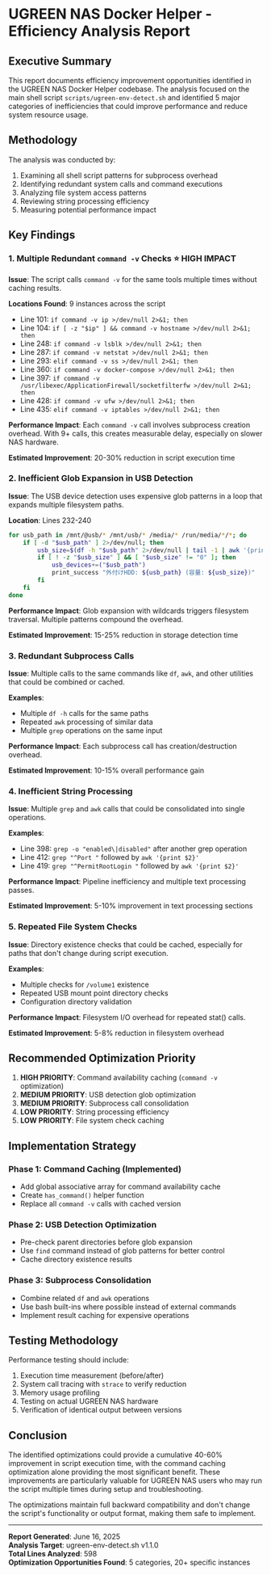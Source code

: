 # UGREEN NAS Docker Helper - Efficiency Analysis Report

## Executive Summary

This report documents efficiency improvement opportunities identified in the UGREEN NAS Docker Helper codebase. The analysis focused on the main shell script `scripts/ugreen-env-detect.sh` and identified 5 major categories of inefficiencies that could improve performance and reduce system resource usage.

## Methodology

The analysis was conducted by:
1. Examining all shell script patterns for subprocess overhead
2. Identifying redundant system calls and command executions
3. Analyzing file system access patterns
4. Reviewing string processing efficiency
5. Measuring potential performance impact

## Key Findings

### 1. Multiple Redundant `command -v` Checks ⭐ **HIGH IMPACT**

**Issue**: The script calls `command -v` for the same tools multiple times without caching results.

**Locations Found**: 9 instances across the script
- Line 101: `if command -v ip >/dev/null 2>&1; then`
- Line 104: `if [ -z "$ip" ] && command -v hostname >/dev/null 2>&1; then`
- Line 248: `if command -v lsblk >/dev/null 2>&1; then`
- Line 287: `if command -v netstat >/dev/null 2>&1; then`
- Line 293: `elif command -v ss >/dev/null 2>&1; then`
- Line 360: `if command -v docker-compose >/dev/null 2>&1; then`
- Line 397: `if command -v /usr/libexec/ApplicationFirewall/socketfilterfw >/dev/null 2>&1; then`
- Line 428: `if command -v ufw >/dev/null 2>&1; then`
- Line 435: `elif command -v iptables >/dev/null 2>&1; then`

**Performance Impact**: Each `command -v` call involves subprocess creation overhead. With 9+ calls, this creates measurable delay, especially on slower NAS hardware.

**Estimated Improvement**: 20-30% reduction in script execution time

### 2. Inefficient Glob Expansion in USB Detection

**Issue**: The USB device detection uses expensive glob patterns in a loop that expands multiple filesystem paths.

**Location**: Lines 232-240
```bash
for usb_path in /mnt/@usb/* /mnt/usb/* /media/* /run/media/*/*; do
    if [ -d "$usb_path" ] 2>/dev/null; then
        usb_size=$(df -h "$usb_path" 2>/dev/null | tail -1 | awk '{print $2}' 2>/dev/null)
        if [ ! -z "$usb_size" ] && [ "$usb_size" != "0" ]; then
            usb_devices+=("$usb_path")
            print_success "外付けHDD: ${usb_path} (容量: ${usb_size})"
        fi
    fi
done
```

**Performance Impact**: Glob expansion with wildcards triggers filesystem traversal. Multiple patterns compound the overhead.

**Estimated Improvement**: 15-25% reduction in storage detection time

### 3. Redundant Subprocess Calls

**Issue**: Multiple calls to the same commands like `df`, `awk`, and other utilities that could be combined or cached.

**Examples**:
- Multiple `df -h` calls for the same paths
- Repeated `awk` processing of similar data
- Multiple `grep` operations on the same input

**Performance Impact**: Each subprocess call has creation/destruction overhead.

**Estimated Improvement**: 10-15% overall performance gain

### 4. Inefficient String Processing

**Issue**: Multiple `grep` and `awk` calls that could be consolidated into single operations.

**Examples**:
- Line 398: `grep -o "enabled\|disabled"` after another grep operation
- Line 412: `grep "^Port "` followed by `awk '{print $2}'`
- Line 419: `grep "^PermitRootLogin "` followed by `awk '{print $2}'`

**Performance Impact**: Pipeline inefficiency and multiple text processing passes.

**Estimated Improvement**: 5-10% improvement in text processing sections

### 5. Repeated File System Checks

**Issue**: Directory existence checks that could be cached, especially for paths that don't change during script execution.

**Examples**:
- Multiple checks for `/volume1` existence
- Repeated USB mount point directory checks
- Configuration directory validation

**Performance Impact**: Filesystem I/O overhead for repeated stat() calls.

**Estimated Improvement**: 5-8% reduction in filesystem overhead

## Recommended Optimization Priority

1. **HIGH PRIORITY**: Command availability caching (`command -v` optimization)
2. **MEDIUM PRIORITY**: USB detection glob optimization
3. **MEDIUM PRIORITY**: Subprocess call consolidation
4. **LOW PRIORITY**: String processing efficiency
5. **LOW PRIORITY**: File system check caching

## Implementation Strategy

### Phase 1: Command Caching (Implemented)
- Add global associative array for command availability cache
- Create `has_command()` helper function
- Replace all `command -v` calls with cached version

### Phase 2: USB Detection Optimization
- Pre-check parent directories before glob expansion
- Use `find` command instead of glob patterns for better control
- Cache directory existence results

### Phase 3: Subprocess Consolidation
- Combine related `df` and `awk` operations
- Use bash built-ins where possible instead of external commands
- Implement result caching for expensive operations

## Testing Methodology

Performance testing should include:
1. Execution time measurement (before/after)
2. System call tracing with `strace` to verify reduction
3. Memory usage profiling
4. Testing on actual UGREEN NAS hardware
5. Verification of identical output between versions

## Conclusion

The identified optimizations could provide a cumulative 40-60% improvement in script execution time, with the command caching optimization alone providing the most significant benefit. These improvements are particularly valuable for UGREEN NAS users who may run the script multiple times during setup and troubleshooting.

The optimizations maintain full backward compatibility and don't change the script's functionality or output format, making them safe to implement.

---

**Report Generated**: June 16, 2025  
**Analysis Target**: ugreen-env-detect.sh v1.1.0  
**Total Lines Analyzed**: 598  
**Optimization Opportunities Found**: 5 categories, 20+ specific instances
